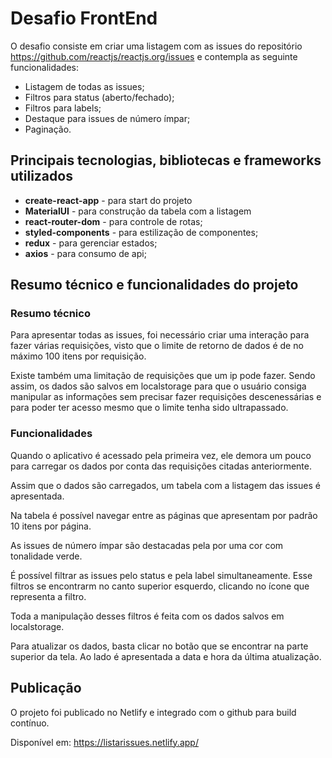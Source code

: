 # Desafio FrontEnd

O desafio consiste em criar uma listagem com as issues do repositório https://github.com/reactjs/reactjs.org/issues e contempla as seguinte funcionalidades:
- Listagem de todas as issues;
- Filtros para status (aberto/fechado);
- Filtros para labels;
- Destaque para issues de número ímpar;
- Paginação.

## Principais tecnologias, bibliotecas e frameworks utilizados

- **create-react-app** - para start do projeto
- **MaterialUI** - para construção da tabela com a listagem
- **react-router-dom** - para controle de rotas;
- **styled-components** - para estilização de componentes;
- **redux** - para gerenciar estados;
- **axios** - para consumo de api;

## Resumo técnico e funcionalidades do projeto

### Resumo técnico
Para apresentar todas as issues, foi necessário criar uma interação para fazer várias requisições, visto que o limite de retorno de dados é de no máximo 100 itens por requisição.

Existe também uma limitação de requisições que um ip pode fazer. Sendo assim, os dados são salvos em localstorage para que o usuário consiga manipular as informações sem precisar fazer requisições descenessárias e para poder ter acesso mesmo que o limite tenha sido ultrapassado.

### Funcionalidades
Quando o aplicativo é acessado pela primeira vez, ele demora um pouco para carregar os dados por conta das requisições citadas anteriormente.

Assim que o dados são carregados, um tabela com a listagem das issues é apresentada.

Na tabela é possível navegar entre as páginas que apresentam por padrão 10 itens por página.

As issues de número ímpar são destacadas pela por uma cor com tonalidade verde.

É possível filtrar as issues pelo status e pela label simultaneamente. Esse filtros se encontrarm no canto superior esquerdo, clicando no ícone que representa a filtro.

Toda a manipulação desses filtros é feita com os dados salvos em localstorage.

Para atualizar os dados, basta clicar no botão que se encontrar na parte superior da tela. Ao lado é apresentada a data e hora da última atualização.

## Publicação
O projeto foi publicado no Netlify e integrado com o github para build contínuo.

Disponível em: https://listarissues.netlify.app/

